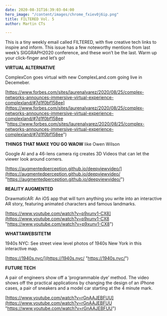 ```yaml
---
date: 2020-08-31T16:39:03-04:00
hero_image: "/content/images/chrome_fxiev0j6ip.png"
title: FILTERED Vol. 5
author: Martin CTs

---
```

This is a tiny weekly email called FILTERED, with five creative tech links to inspire and inform. This issue has a few noteworthy mentions from last week’s SIGGRAPH2020 conference, and these won’t be the last. Warm up your click-finger and let’s go!

**VIRTUAL ALTERNATIVE**

ComplexCon goes virtual with new ComplexLand.com going live in Decemeber.

[https://www.forbes.com/sites/laurenalvarez/2020/08/25/complex-networks-announces-immersive-virtual-experience-complexland/#7d1f0bf158ee](https://www.forbes.com/sites/laurenalvarez/2020/08/25/complex-networks-announces-immersive-virtual-experience-complexland/#7d1f0bf158ee "https://www.forbes.com/sites/laurenalvarez/2020/08/25/complex-networks-announces-immersive-virtual-experience-complexland/#7d1f0bf158ee")

**THINGS THAT MAKE YOU GO WAOW** like Owen Wilson

Google AI and a 46-lens camera rig creates 3D Videos that can let the viewer look around corners.

[https://augmentedperception.github.io/deepviewvideo/](https://augmentedperception.github.io/deepviewvideo/ "https://augmentedperception.github.io/deepviewvideo/")

**REALITY AUGMENTED**

DrawmaticAR: An iOS app that will turn anything you write into an interactive AR story, featuring animated characters and famous landmarks.

[https://www.youtube.com/watch?v=p9xunv1-CX8](https://www.youtube.com/watch?v=p9xunv1-CX8 "https://www.youtube.com/watch?v=p9xunv1-CX8")

**WHATTAWEBSITETM**

1940s NYC: See street view level photos of 1940s New York in this interactive map.

[https://1940s.nyc/](https://1940s.nyc/ "https://1940s.nyc/")

**FUTURE TECH**

A pair of engineers show off a ‘programmable dye’ method. The video shows off the practical applications by changing the design of an iPhone cases, a pair of sneakers and a model car starting at the 4 minute mark.

[https://www.youtube.com/watch?v=rGnAAJEBFUU](https://www.youtube.com/watch?v=rGnAAJEBFUU "https://www.youtube.com/watch?v=rGnAAJEBFUU")